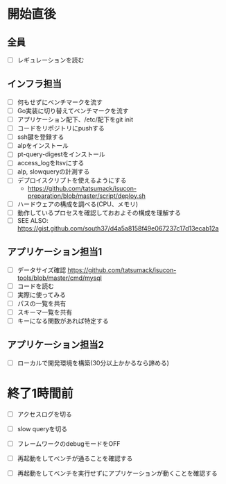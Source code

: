 # 開始直後

## 全員
- [ ] レギュレーションを読む

## インフラ担当
- [ ] 何もせずにベンチマークを流す
- [ ] Go実装に切り替えてベンチマークを流す
- [ ] アプリケーション配下、/etc/配下をgit init
- [ ] コードをリポジトリにpushする
- [ ] ssh鍵を登録する
- [ ] alpをインストール
- [ ] pt-query-digestをインストール
- [ ] access_logをltsvにする
- [ ] alp, slowqueryの計測する
- [ ] デプロイスクリプトを使えるようにする 
  - https://github.com/tatsumack/isucon-preparation/blob/master/script/deploy.sh
- [ ] ハードウェアの構成を調べる(CPU、メモリ)
- [ ] 動作しているプロセスを確認しておおよその構成を理解する
- [ ] SEE ALSO: https://gist.github.com/south37/d4a5a8158f49e067237c17d13ecab12a

## アプリケーション担当1
- [ ] データサイズ確認 https://github.com/tatsumack/isucon-tools/blob/master/cmd/mysql
- [ ] コードを読む
- [ ] 実際に使ってみる
- [ ] パスの一覧を共有
- [ ] スキーマ一覧を共有
- [ ] キーになる関数があれば特定する

## アプリケーション担当2
- [ ] ローカルで開発環境を構築(30分以上かかるなら諦める)

# 終了1時間前
- [ ] アクセスログを切る
- [ ] slow queryを切る
- [ ] フレームワークのdebugモードをOFF
- [ ] 再起動をしてベンチが通ることを確認する
- [ ] 再起動をしてベンチを実行せずにアプリケーションが動くことを確認する



